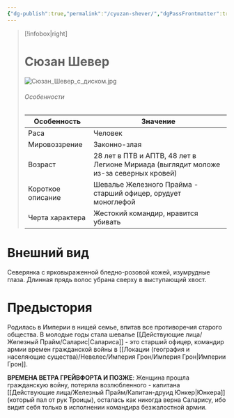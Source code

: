 ```yaml
---
{"dg-publish":true,"permalink":"/cyuzan-shever/","dgPassFrontmatter":true}
---
```


> [!infobox|right]
> # Сюзан Шевер
> ![Сюзан_Шевер_с_диском.jpg](/img/user/%D0%A1%D1%8E%D0%B7%D0%B0%D0%BD_%D0%A8%D0%B5%D0%B2%D0%B5%D1%80_%D1%81_%D0%B4%D0%B8%D1%81%D0%BA%D0%BE%D0%BC.jpg)
> ###### Особенности
> | Особенность | Значение |
> | ---- | ---- |
> | Раса | Человек|
> | Мировоззрение | Законно-злая |
> | Возраст | 28 лет в ПТВ и АПТВ, 48 лет в Легионе Мириада (выглядит моложе из-за северных кровей) |
> | Короткое описание |Шевалье Железного Прайма - старший офицер, орудует моноглефой |
> | Черта характера | Жестокий командир, нравится убивать|

# Внешний вид

Северянка с ярковыраженной бледно-розовой кожей, изумрудные глаза. Длинная прядь волос убрана сверху в выступающий хвост.

# Предыстория
Родилась в Империи в нищей семье, впитав все противоречия старого общества. В молодые годы стала шевалье [[Действующие лица/Железный Прайм/Саларис\|Салариса]] - это старший офицер, командир армии времен гражданской войны в [[Локации (география и населяющие существа)/Невелес/Империя Грон/Империя Грон\|Империи Грон]].

**ВРЕМЕНА ВЕТРА ГРЕЙВФОРТА И ПОЗЖЕ**:
Женщина прошла гражданскую войну, потеряла возлюбленного - капитана [[Действующие лица/Железный Прайм/Капитан-друид Юнкер\|Юнкера]] (который пал от рук Троицы), осталась как никогда верна Саларису, ибо видит себя только в исполнении командира безжалостной армии.

